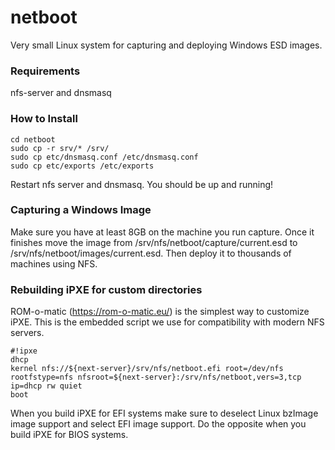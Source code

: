 # netboot
Very small Linux system for capturing and deploying Windows ESD images.
### Requirements
nfs-server and dnsmasq
### How to Install
```
cd netboot
sudo cp -r srv/* /srv/
sudo cp etc/dnsmasq.conf /etc/dnsmasq.conf
sudo cp etc/exports /etc/exports
```
Restart nfs server and dnsmasq. You should be up and running! 
### Capturing a Windows Image
Make sure you have at least 8GB on the machine you run capture. Once it finishes move the image from /srv/nfs/netboot/capture/current.esd to /srv/nfs/netboot/images/current.esd. Then deploy it to thousands of machines using NFS.
### Rebuilding iPXE for custom directories
ROM-o-matic (https://rom-o-matic.eu/) is the simplest way to customize iPXE. This is the embedded script we use for compatibility with modern NFS servers.
```
#!ipxe
dhcp
kernel nfs://${next-server}/srv/nfs/netboot.efi root=/dev/nfs rootfstype=nfs nfsroot=${next-server}:/srv/nfs/netboot,vers=3,tcp ip=dhcp rw quiet
boot
```
When you build iPXE for EFI systems make sure to deselect Linux bzImage image support and select EFI image support. Do the opposite when you build iPXE for BIOS systems.
